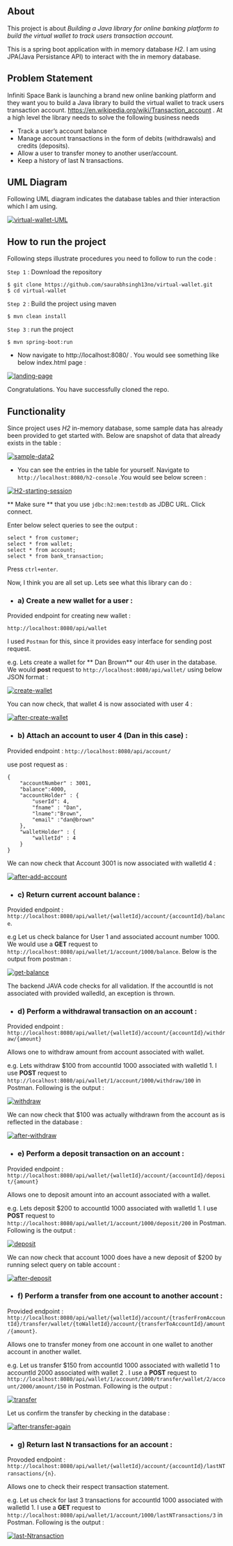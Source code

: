 ## About

This project is about  *Building a Java library for online banking platform to build the virtual wallet to track users transaction account.*

This is a spring boot application with in memory database *H2*. I am using JPA(Java Persistance API) to interact with the in memory database.


## Problem Statement

Infiniti Space Bank is launching a brand new online banking platform and they want you to build a Java library to build the
virtual wallet to track users transaction account. https://en.wikipedia.org/wiki/Transaction_account .
At a high level the library needs to solve the following business needs
* Track a user’s account balance
* Manage account transactions in the form of debits (withdrawals) and credits (deposits).
* Allow a user to transfer money to another user/account.
* Keep a history of last N transactions.


## UML Diagram

Following UML diagram indicates the database tables and thier interaction which I am using.


<a href="https://ibb.co/kjd8Op"><img src="https://preview.ibb.co/b7fcG9/virtual-wallet-UML.png" alt="virtual-wallet-UML" border="0"></a>

## How to run the project

Following steps illustrate procedures you need to follow to run the code :

`Step 1` : Download the repository

```{shell}
$ git clone https://github.com/saurabhsingh13no/virtual-wallet.git
$ cd virtual-wallet
```

`Step 2` : Build the project using maven

```{shell}
$ mvn clean install
```

`Step 3` : run the project

```
$ mvn spring-boot:run
```

* Now navigate to http://localhost:8080/ . You would see something like below index.html page :

<a href="https://ibb.co/bwuH3p"><img src="https://preview.ibb.co/mykPip/landing-page.png" alt="landing-page" border="0"></a>

Congratulations. You have successfully cloned the repo.

## Functionality

Since project uses *H2* in-memory database, some sample data has already been provided to get started with. Below are snapshot of data that already exists in the table :

<a href="https://ibb.co/c4TAOp"><img src="https://preview.ibb.co/m5bapU/sample-data2.png" alt="sample-data2" border="0"></a>

* You can see the entries in the table for yourself. Navigate to `http://localhost:8080/h2-console` .You would see below screen :

<a href="https://ibb.co/cpRrUU"><img src="https://preview.ibb.co/nrHy9U/H2-starting-session.png" alt="H2-starting-session" border="0"></a>

** Make sure **  that you use `jdbc:h2:mem:testdb` as JDBC URL. Click connect.

Enter below select queries to see the output :

```{sql}
select * from customer;
select * from wallet;
select * from account;
select * from bank_transaction;
```

Press `ctrl+enter`.

Now, I think you are all set up. Lets see what this library can do :

* ### a) Create a new wallet for a user :

Provided endpoint for creating new wallet :
```
http://localhost:8080/api/wallet
```

I used `Postman` for this, since it provides easy interface for sending post request.

e.g. Lets create a wallet for ** Dan Brown** our 4th user in the database. We would **post** request to `http://localhost:8080/api/wallet/` using below JSON format :

<a href="https://ibb.co/gY5t9U"><img src="https://preview.ibb.co/coaFOp/create-wallet.png" alt="create-wallet" border="0"></a>

You can now check, that wallet 4 is now associated with user 4 :

<a href="https://ibb.co/ex6fOp"><img src="https://preview.ibb.co/fVgEip/after-create-wallet.png" alt="after-create-wallet" border="0"></a>

* ### b) Attach an account to user 4 (Dan in this case) :

Provided endpoint : `http://localhost:8080/api/account/`

use post request as :
```{JSON}
{
	"accountNumber" : 3001,
	"balance":4000,
	"accountHolder" : {
		"userId": 4,
		"fname" : "Dan",
		"lname":"Brown",
		"email" :"dan@brown"
	},
	"walletHolder" : {
		"walletId" : 4
	}
}
```

We can now check that Account 3001 is now associated with walletId 4 :

<a href="https://ibb.co/javob9"><img src="https://preview.ibb.co/b7OwUU/after-add-account.png" alt="after-add-account" border="0"></a>

* ### c) Return current account balance :

Provided endpoint : `http://localhost:8080/api/wallet/{walletId}/account/{accountId}/balance`.

e.g Let us check balance for User 1 and associated account number 1000. We would use a **GET** request to `http://localhost:8080/api/wallet/1/account/1000/balance`. Below is the output from postman :

<a href="https://ibb.co/dinvOp"><img src="https://preview.ibb.co/e8eWw9/get-balance.png" alt="get-balance" border="0"></a>


The backend JAVA code checks for all validation. If the accountId is not associated with provided walledId, an exception is thrown.

* ### d) Perform a withdrawal transaction on an account :

Provided endpoint : `http://localhost:8080/api/wallet/{walletId}/account/{accountId}/withdraw/{amount}`

Allows one to withdraw amount from account associated with wallet.

e.g. Lets withdraw $100 from accountId 1000 associated with walletId 1. I use **POST** request to `http://localhost:8080/api/wallet/1/account/1000/withdraw/100` in Postman. Following is the output :

<a href="https://ibb.co/j8eaOp"><img src="https://preview.ibb.co/c3Gdb9/withdraw.png" alt="withdraw" border="0"></a>

We can now check that $100 was actually withdrawn from the account as is reflected in the database :

<a href="https://ibb.co/khWpip"><img src="https://preview.ibb.co/mF6N3p/after-withdraw.png" alt="after-withdraw" border="0"></a>

* ### e) Perform a deposit transaction on an account :

Provided endpoint : `http://localhost:8080/api/wallet/{walletId}/account/{accountId}/deposit/{amount}`

Allows one to deposit amount into an account associated with a wallet.

e.g. Lets deposit $200 to accountId 1000 associated with walletId 1. I use **POST** request to `http://localhost:8080/api/wallet/1/account/1000/deposit/200` in Postman. Following is the output :

<a href="https://ibb.co/kJCy9U"><img src="https://preview.ibb.co/cC5J9U/deposit.png" alt="deposit" border="0"></a>

We can now check that account 1000 does have a new deposit of $200 by running select query on table account :

<a href="https://ibb.co/bVKOb9"><img src="https://preview.ibb.co/jq8Gw9/after-deposit.png" alt="after-deposit" border="0"></a>

* ### f) Perform a transfer from one account to another account :

Provided endpoint :
`http://localhost:8080/api/wallet/{walletId}/account/{trasferFromAccountId}/transfer/wallet/{toWalletId}/account/{transferToAccountId}/amount/{amount}`.

Allows one to transfer money from one account in one wallet to another account in another wallet.

e.g. Let us transfer $150 from accountId 1000 associated with walletId 1 to accountId 2000 associated with wallet 2 . I use a **POST** request to `http://localhost:8080/api/wallet/1/account/1000/transfer/wallet/2/account/2000/amount/150` in Postman. Following is the output :

<a href="https://ibb.co/e7F1UU"><img src="https://preview.ibb.co/gfrapU/transfer.png" alt="transfer" border="0"></a>

Let us confirm the transfer by checking in the database :

<a href="https://ibb.co/cbyo9U"><img src="https://preview.ibb.co/j3VeG9/after-transfer-again.png" alt="after-transfer-again" border="0"></a>

* ### g) Return last N transactions for an account :

Provoded endpoint :  `http://localhost:8080/api/wallet/{walletId}/account/{accountId}/lastNTransactions/{n}`.

Allows one to check their respect transaction statement.

e.g. Let us check for last 3 transactions for accountId 1000 associated with walletId 1. I use a **GET** request to `http://localhost:8080/api/wallet/1/account/1000/lastNTransactions/3` in Postman. Following is the output :

<a href="https://ibb.co/myKyb9"><img src="https://preview.ibb.co/jYRN3p/last-Ntransaction.png" alt="last-Ntransaction" border="0"></a>
